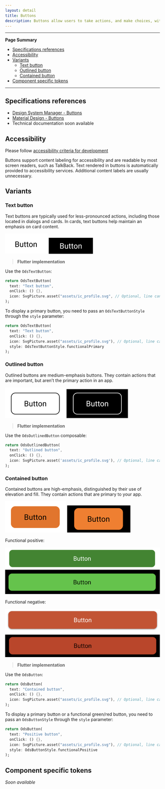 ```yaml
---
layout: detail
title: Buttons
description: Buttons allow users to take actions, and make choices, with a single tap.
---
```


---

**Page Summary**

* [Specifications references](#specifications-references)
* [Accessibility](#accessibility)
* [Variants](#variants)
    * [Text button](#text-button)
    * [Outlined button](#outlined-button)
    * [Contained button](#contained-button)
* [Component specific tokens](#component-specific-tokens)

---

## Specifications references

- [Design System Manager - Buttons](https://system.design.orange.com/0c1af118d/p/120472-buttons/b/223c31)
- [Material Design - Buttons](https://m3.material.io/components/buttons/overview)
- Technical documentation soon available

## Accessibility

Please follow [accessibility criteria for development](https://m3.material.io/components/buttons/accessibility)

Buttons support content labeling for accessibility and are readable by most screen readers, such as
TalkBack. Text rendered in buttons is automatically provided to accessibility services. Additional
content labels are usually unnecessary.

## Variants

### Text button

Text buttons are typically used for less-pronounced actions, including those located in dialogs and
cards. In cards, text buttons help maintain an emphasis on card content.

![TextButton](images/button_text_light.png) ![TextButton dark](images/button_text_dark.png)

> **Flutter implementation**

Use the `OdsTextButton`:

```dart
return OdsTextButton(
  text: "Text button",
  onClick: () {},
  icon: SvgPicture.asset("assets/ic_profile.svg", // Optional, line can be removed if you don't need any icon
);
```

To display a primary button, you need to pass an `OdsTextButtonStyle`
through the `style` parameter:

```dart
return OdsTextButton(
  text: "Text button",
  onClick: () {},
  icon: SvgPicture.asset("assets/ic_profile.svg"), // Optional, line can be removed if you don't need any icon
  style: OdsTextButtonStyle.functionalPrimary
);
```

### Outlined button

Outlined buttons are medium-emphasis buttons. They contain actions that are important, but aren’t
the primary action in an app.

![ButtonOutlined](images/button_outlined_light.png) ![ButtonOutlined dark](images/button_outlined_dark.png)

> **Flutter implementation**

Use the `OdsOutlinedButton` composable:

```dart
return OdsOutlinedButton(
  text: "Outlined button",
  onClick: () {},
  icon: SvgPicture.asset('assets/ic_profile.svg'), // Optional, line can be removed if you don't need any icon
);
```

### Contained button

Contained buttons are high-emphasis, distinguished by their use of elevation and fill. They contain
actions that are primary to your app.

![ContainedButton](images/button_contained_light.png) ![ContainedButton dark](images/button_contained_dark.png)

Functional positive:

![ContainedButton positive light](images/button_contained_positive_light.png) ![ContainedButton positive dark](images/button_contained_positive_dark.png)

Functional negative:

![ContainedButton negative light](images/button_contained_negative_light.png) ![ContainedButton negative dark](images/button_contained_negative_dark.png)

> **Flutter implementation**

Use the `OdsButton`:

```dart
return OdsButton(
  text: "Contained button",
  onClick: () {},
  icon: SvgPicture.asset("assets/ic_profile.svg"), // Optional, line can be removed if you don't need any icon
);
```

To display a primary button or a functional green/red button, you need to pass an `OdsButtonStyle`
through the `style` parameter:

```dart
return OdsButton(
  text: "Positive button",
  onClick: () {},
  icon: SvgPicture.asset("assets/ic_profile.svg"), // Optional, line can be removed if you don't need any icon
  style: OdsButtonStyle.functionalPositive
);
```

## Component specific tokens

_Soon available_
